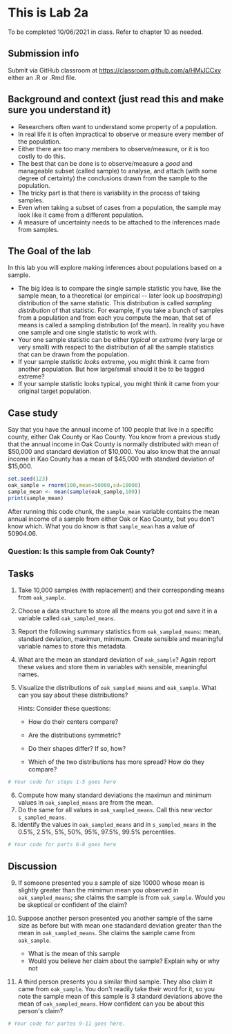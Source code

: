 # This is Lab 2a

To be completed 10/06/2021 in class. Refer to chapter 10 as needed.

## Submission info
Submit via GitHub classroom at https://classroom.github.com/a/HMjJCCxy either an .R or .Rmd file.

## Background and context (just read this and make sure you understand it)

- Researchers often want to understand some property of a population.
- In real life it is often impractical to observe or measure every member of the population.
- Either there are too many members to observe/measure, or it is too costly to do this. 
- The best that can be done is to observe/measure a *good* and manageable subset (called sample) to analyse, and attach (with some degree of certainty) the conclusions drawn from the sample to the population.
- The tricky part is that there is variability in the process of taking samples.
- Even when taking a subset of cases from a population, the sample may look like it came from a different population.
- A measure of uncertainty needs to be attached to the inferences made from samples.

## The Goal of the lab

In this lab you will explore making inferences about populations based on a sample. 

- The big idea is to compare the single sample statistic you have, like the sample mean, to a theoretical (or empirical -- later look up *boostraping*) distribution of the same statistic. This distribution is called *sampling distribution* of that statistic. For example, if you take a bunch of samples from a population and from each you compute the mean, that set of means is called a sampling distribution (of the mean). In reality you have one sample and one single statistic to work with.
- Your one sample statistic can be either *typical* or *extreme* (very large or very small) with respect to the distribution of all the sample statistics that can be drawn from the population.
- If your sample statistic *looks* extreme, you might think it came from another population. But how large/small should it be to be tagged extreme?
- If your sample statistic looks typical, you might think it came from your original target population.

## Case study
Say that you have the annual income of 100 people that live in a specific county, either Oak County or Kao County. You know from a previous study that the annual income in Oak County is normally distributed with mean of $50,000 and standard deviation of $10,000. You also know that the annual income in Kao County has a mean of $45,000 with standard deviation of $15,000.

```r
set.seed(123)
oak_sample = rnorm(100,mean=50000,sd=10000)
sample_mean <- mean(sample(oak_sample,100))
print(sample_mean)
```
After running this code chunk, the `sample_mean` variable contains the mean annual income of a sample from either Oak or Kao County, but you don't know which. What you do know is that `sample_mean` has a value of 50904.06.

### Question: Is this sample from Oak County?

## Tasks
1. Take 10,000 samples (with replacement) and their corresponding means from `oak_sample`.
2. Choose a data structure to store all the means you got and save it in a variable called `oak_sampled_means`.
3. Report the following summary statistics from `oak_sampled_means`: mean, standard deviation, maximun, minimum. Create sensible and meaningful variable names to store this metadata.
4. What are the mean an standard deviation of `oak_sample`? Again report these values and store them in variables with sensible, meaningful names.
5. Visualize the distributions of `oak_sampled_means` and `oak_sample`. What can you say about these distributions? 

    Hints: Consider these questions:

    -   How do their centers compare?

    -   Are the distributions symmetric?

    -   Do their shapes differ? If so, how?

    -   Which of the two distributions has more spread? How do they compare?
```r
# Your code for steps 1-5 goes here
```

6. Compute how many standard deviations the maximun and minimum values in `oak_sampled_means` are from the mean.
7. Do the same for all values in `oak_sampled_means`. Call this new vector `s_sampled_means`.
8. Identify the values in `oak_sampled_means` and in `s_sampled_means` in the 0.5%, 2.5%, 5%, 50%, 95%, 97.5%, 99.5% percentiles.

```r
# Your code for parts 6-8 goes here
```

## Discussion
9. If someone presented you a sample of size 10000 whose mean is slightly greater than the mimimun mean you observed in `oak_sampled_means`; she claims the sample is from `oak_sample`. Would you be skeptical or confident of the claim?
10. Suppose another person presented you another sample of the same size as before but with mean one stadandard deviation greater than the mean in `oak_sampled_means`. She claims the sample came from `oak_sample`.

    -  What is the mean of this sample
    -  Would you believe her claim about the sample? Explain why or why not

11. A third person presents you a similar third sample. They also claim it came from `oak_sample`. You don't readily take their word for it, so you note the sample mean of this sample is 3 standard deviations above the mean of `oak_sampled_means`. How confident can you be about this person's claim?

```r
# Your code for partes 9-11 goes here.
```
